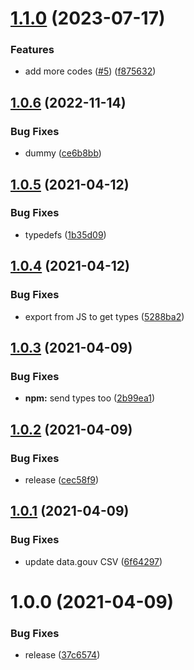 # [1.1.0](https://github.com/SocialGouv/codes-naf/compare/v1.0.6...v1.1.0) (2023-07-17)


### Features

* add more codes ([#5](https://github.com/SocialGouv/codes-naf/issues/5)) ([f875632](https://github.com/SocialGouv/codes-naf/commit/f875632a66fe231f630ffde8fe1cc1546ca92e63))

## [1.0.6](https://github.com/SocialGouv/codes-naf/compare/v1.0.5...v1.0.6) (2022-11-14)


### Bug Fixes

* dummy ([ce6b8bb](https://github.com/SocialGouv/codes-naf/commit/ce6b8bb87998b78d049ebe78992c361cd24dad75))

## [1.0.5](https://github.com/SocialGouv/codes-naf/compare/v1.0.4...v1.0.5) (2021-04-12)


### Bug Fixes

* typedefs ([1b35d09](https://github.com/SocialGouv/codes-naf/commit/1b35d09b79c346f18792019deaab63b3d4c5c15a))

## [1.0.4](https://github.com/SocialGouv/codes-naf/compare/v1.0.3...v1.0.4) (2021-04-12)


### Bug Fixes

* export from JS to get types ([5288ba2](https://github.com/SocialGouv/codes-naf/commit/5288ba298b40f3bb65674b4c171caf3ca14533da))

## [1.0.3](https://github.com/SocialGouv/codes-naf/compare/v1.0.2...v1.0.3) (2021-04-09)


### Bug Fixes

* **npm:** send types too ([2b99ea1](https://github.com/SocialGouv/codes-naf/commit/2b99ea1f2f87e7e1d7e2b4ad82ccdf8bbc3a0bc9))

## [1.0.2](https://github.com/SocialGouv/codes-naf/compare/v1.0.1...v1.0.2) (2021-04-09)


### Bug Fixes

* release ([cec58f9](https://github.com/SocialGouv/codes-naf/commit/cec58f969c05a173fc7b363516a997a6f49d44f2))

## [1.0.1](https://github.com/SocialGouv/codes-naf/compare/v1.0.0...v1.0.1) (2021-04-09)


### Bug Fixes

* update data.gouv CSV ([6f64297](https://github.com/SocialGouv/codes-naf/commit/6f64297d1496b5032be93c645b2e857c630d0676))

# 1.0.0 (2021-04-09)


### Bug Fixes

* release ([37c6574](https://github.com/SocialGouv/codes-naf/commit/37c6574421de08510e47a540eca700e9dbbd8f63))
